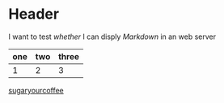 # Header
I want to test _whether_ I can disply *Markdown* in an web server

| one | two | three
| --- | --- | -----
| 1   | 2   |  3

[sugaryourcoffee](http://sugaryourcoffee.de)

